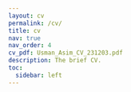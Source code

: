 ```yaml
---
layout: cv
permalink: /cv/
title: cv
nav: true
nav_order: 4
cv_pdf: Usman_Asim_CV_231203.pdf
description: The brief CV.
toc:
  sidebar: left
---
```

